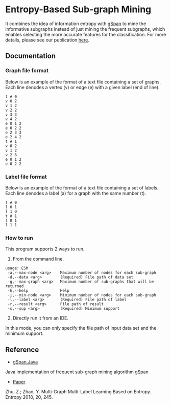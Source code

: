 # Entropy-Based Sub-graph Mining

It combines the idea of information entropy with [gSpan][gSpan.Java] to mine the informative subgraphs instead of just mining the frequent subgraphs, which enables selecting the more accurate features for the classification. For more details, please see our publication [here][Paper].

## Documentation

### Graph file format

Below is an example of the format of a text file containing a set of graphs. Each line denodes a vertex (v) or edge (e) with a given label (end of line).

```
t # 0
v 0 2
v 1 2
v 2 2
v 3 3
v 4 2
e 0 1 2
e 0 2 2
e 2 3 3
e 2 4 2
t # 1
v 0 2
v 1 2
v 2 6
e 0 1 2
e 0 2 2
```

### Label file format

Below is an example of the format of a text file containing a set of labels. Each line denodes a label (a) for a graph with the same number (t).

```
t # 0
l 0 1
l 1 0
t # 1
l 0 1
l 1 1
```

### How to run

This program supports 2 ways to run.

1. From the command line.

```
usage: ESM
 -a,--max-node <arg>    Maximum number of nodes for each sub-graph
 -d,--data <arg>        (Required) File path of data set
 -g,--max-graph <arg>   Maximum number of sub-graphs that will be returned
 -h,--help              Help
 -i,--min-node <arg>    Minimum number of nodes for each sub-graph
 -l,--label <arg>       (Required) File path of label
 -r,--result <arg>      File path of result
 -s,--sup <arg>         (Required) Minimum support
 ```

2. Directly run it from an IDE.

In this mode, you can only specify the file path of input data set and the minimum support.

## Reference

- [gSpan.Java][gSpan.Java]

Java implementation of frequent sub-graph mining algorithm gSpan

- [Paper][Paper]

Zhu, Z.; Zhao, Y.	Multi-Graph Multi-Label Learning Based on Entropy. Entropy 2018, 20, 245.

[gSpan.Java]: https://github.com/TonyZZX/gSpan.Java
[Paper]: ../../../entropy-20-00245.pdf

